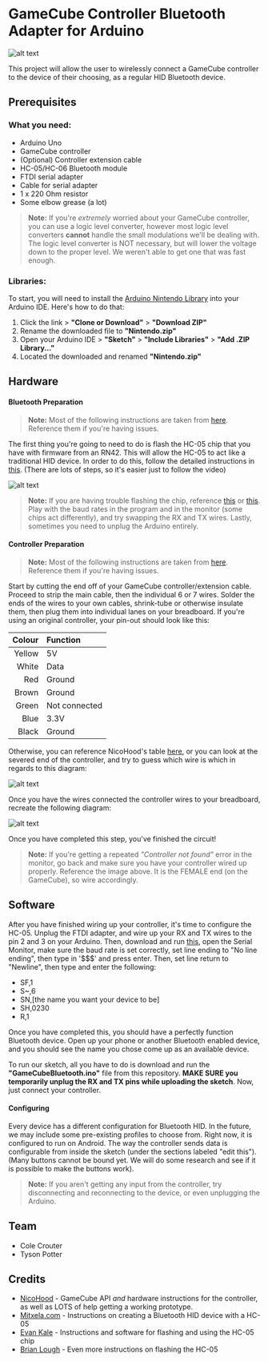 # GameCube Controller Bluetooth Adapter for Arduino

![alt text](https://github.com/ThirdDegreeCancer/CS207Project/blob/intro/img/thumbnail.jpg "")

This project will allow the user to wirelessly connect a GameCube controller to the device of their choosing, as a regular HID Bluetooth device.

## Prerequisites

### What you need:
- Arduino Uno
- GameCube controller
- (Optional) Controller extension cable
- HC-05/HC-06 Bluetooth module
- FTDI serial adapter
- Cable for serial adapter
- 1 x 220 Ohm resistor
- Some elbow grease (a lot)

> **Note:** If you're *extremely* worried about your GameCube controller, you can use a logic level converter, however most logic level converters **cannot** handle the small modulations we'll be dealing with. The logic level converter is NOT necessary, but will lower the voltage down to the proper level. We weren't able to get one that was fast enough.

### Libraries:

To start, you will need to install the [Arduino Nintendo Library](https://github.com/NicoHood/Nintendo) into your Arduino IDE. Here's how to do that:
1. Click the link > **"Clone or Download"** > **"Download ZIP"**
2. Rename the downloaded file to **"Nintendo.zip"**
3. Open your Arduino IDE > **"Sketch"** > **"Include Libraries"** > **"Add .ZIP Library..."**
4. Located the downloaded and renamed **"Nintendo.zip"**

## Hardware

#### Bluetooth Preparation
> **Note:** Most of the following instructions are taken from [here](https://mitxela.com/projects/bluetooth_hid_gamepad). Reference them if you're having issues.

The first thing you're going to need to do is flash the HC-05 chip that you have with firmware from an RN42. This will allow the HC-05 to act like a traditional HID device. In order to do this, follow the detailed instructions in [this](https://www.youtube.com/watch?v=y8PcNbAA6AQ). (There are lots of steps, so it's easier just to follow the video)

![alt text](https://github.com/ThirdDegreeCancer/CS207Project/blob/intro/img/flashing.jpg "This is what our flashing setup looked like")

> **Note:** If you are having trouble flashing the chip, reference [this](https://youtu.be/y8PcNbAA6AQ?t=625) or [this](https://youtu.be/mt8uF9IblUU?t=77). Play with the baud rates in the program and in the monitor (some chips act differently), and try swapping the RX and TX wires. Lastly, sometimes you need to unplug the Arduino entirely.

#### Controller Preparation
> **Note:** Most of the following instructions are taken from [here](https://github.com/NicoHood/Nintendo/wiki/Gamecube). Reference them if you're having issues.

Start by cutting the end off of your GameCube controller/extension cable. Proceed to strip the main cable, then the individual 6 or 7 wires. Solder the ends of the wires to your own cables, shrink-tube or otherwise insulate them, then plug them into individual lanes on your breadboard. If you're using an original controller, your pin-out should look like this:

|Colour|Function     |
|-----:|:------------|
|Yellow|5V           |
|White |Data         |
|Red   |Ground       |
|Brown |Ground       |
|Green |Not connected|
|Blue  |3.3V         |
|Black |Ground       |

Otherwise, you can reference NicoHood's table [here](https://docs.google.com/spreadsheets/d/1X-F21F838uQRCuYsc7nQoAv6I2dchvXtBSNTf-ZOc9M/), or you can look at the severed end of the controller, and try to guess which wire is which in regards to this diagram:

![alt text](https://github.com/ThirdDegreeCancer/CS207Project/blob/intro/img/connections.png "Female port on GameCube")

Once you have the wires connected the controller wires to your breadboard, recreate the following diagram:

![alt text](https://github.com/ThirdDegreeCancer/CS207Project/blob/intro/img/gc_bb.png "")

Once you have completed this step, you've finished the circuit!

> **Note:** If you're getting a repeated *"Controller not found"* error in the monitor, go back and make sure you have your controller wired up properly. Reference the image above. It is the FEMALE end (on the GameCube), so wire accordingly.

## Software
After you have finished wiring up your controller, it's time to configure the HC-05. Unplug the FTDI adapter, and wire up your RX and TX wires to the pin 2 and 3 on your Arduino. Then, download and run [this](https://github.com/evankale/RN42Config/blob/master/RN42Config.ino), open the Serial Monitor, make sure the baud rate is set correctly, set line ending to "No line ending", then type in '$$$' and press enter. Then, set line return to "Newline", then type and enter the following:
- SF,1
- S~,6
- SN,[the name you want your device to be]
- SH,0230
- R,1
  
Once you have completed this, you should have a perfectly function Bluetooth device. Open up your phone or another Bluetooth enabled device, and you should see the name you chose come up as an available device.

To run our sketch, all you have to do is download and run the **"GameCubeBluetooth.ino"** file from this repository. **MAKE SURE you temporarily unplug the RX and TX pins while uploading the sketch**. Now, just connect your controller.

#### Configuring
Every device has a different configuration for Bluetooth HID. In the future, we may include some pre-existing profiles to choose from. Right now, it is configured to run on Android. The way the controller sends data is configurable from inside the sketch (under the sections labeled "edit this"). (Many buttons cannot be bound yet. We will do some research and see if it is possible to make the buttons work).

> **Note:** If you aren't getting any input from the controller, try disconnecting and reconnecting to the device, or even unplugging the Arduino.
## Team

- Cole Crouter
- Tyson Potter

## Credits

- [NicoHood](https://github.com/NicoHood/) - GameCube API *and* hardware instructions for the controller, as well as LOTS of help getting a working prototype.
- [Mitxela.com](https://mitxela.com/projects/bluetooth_hid_gamepad) - Instructions on creating a Bluetooth HID device with a HC-05
- [Evan Kale](https://github.com/evankale) - Instructions and software for flashing and using the HC-05 chip
- [Brian Lough](https://www.youtube.com/channel/UCezJOfu7OtqGzd5xrP3q6WA) - Even more instructions on flashing the HC-05
